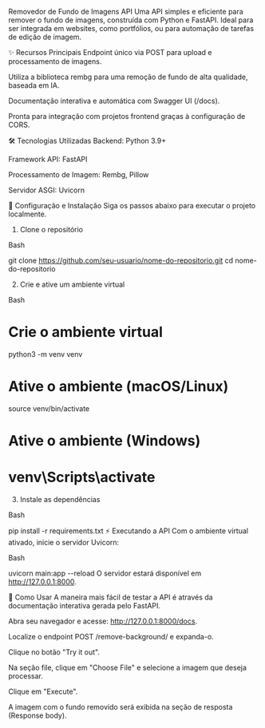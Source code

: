 Removedor de Fundo de Imagens API
Uma API simples e eficiente para remover o fundo de imagens, construída com Python e FastAPI. Ideal para ser integrada em websites, como portfólios, ou para automação de tarefas de edição de imagem.

✨ Recursos Principais
Endpoint único via POST para upload e processamento de imagens.

Utiliza a biblioteca rembg para uma remoção de fundo de alta qualidade, baseada em IA.

Documentação interativa e automática com Swagger UI (/docs).

Pronta para integração com projetos frontend graças à configuração de CORS.

🛠️ Tecnologias Utilizadas
Backend: Python 3.9+

Framework API: FastAPI

Processamento de Imagem: Rembg, Pillow

Servidor ASGI: Uvicorn

🚀 Configuração e Instalação
Siga os passos abaixo para executar o projeto localmente.

1. Clone o repositório

Bash

git clone https://github.com/seu-usuario/nome-do-repositorio.git
cd nome-do-repositorio

2. Crie e ative um ambiente virtual

Bash

# Crie o ambiente virtual

python3 -m venv venv

# Ative o ambiente (macOS/Linux)

source venv/bin/activate

# Ative o ambiente (Windows)

# venv\Scripts\activate

3. Instale as dependências

Bash

pip install -r requirements.txt
⚡ Executando a API
Com o ambiente virtual ativado, inicie o servidor Uvicorn:

Bash

uvicorn main:app --reload
O servidor estará disponível em http://127.0.0.1:8000.

🧪 Como Usar
A maneira mais fácil de testar a API é através da documentação interativa gerada pelo FastAPI.

Abra seu navegador e acesse: http://127.0.0.1:8000/docs.

Localize o endpoint POST /remove-background/ e expanda-o.

Clique no botão "Try it out".

Na seção file, clique em "Choose File" e selecione a imagem que deseja processar.

Clique em "Execute".

A imagem com o fundo removido será exibida na seção de resposta (Response body).

